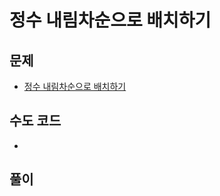 # 정수 내림차순으로 배치하기
## 문제
- [정수 내림차순으로 배치하기](https://school.programmers.co.kr/learn/courses/30/lessons/12933?language=java)

## 수도 코드
- 

## 풀이
```java

```